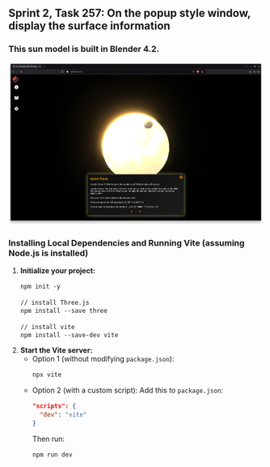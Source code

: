 ## Sprint 2, Task 257: On the popup style window, display the surface information

### This sun model is built in Blender 4.2.   

![248249](https://github.com/MissionToPsyche-Iridium/iridium_23e_year_sim-se/blob/Task248_249_US169/248248.png)



### Installing Local Dependencies and Running Vite (assuming Node.js is installed)
1. **Initialize your project:**
   ```
   npm init -y
 
   // install Three.js
   npm install --save three

   // install vite
   npm install --save-dev vite
	```
2. **Start the Vite server:**
   - Option 1 (without modifying `package.json`):
     ```bash
     npx vite
     ```
   - Option 2 (with a custom script):
     Add this to `package.json`:
     ```json
     "scripts": {
       "dev": "vite"
     }
     ```
     Then run:
     ```bash
     npm run dev
     ```

